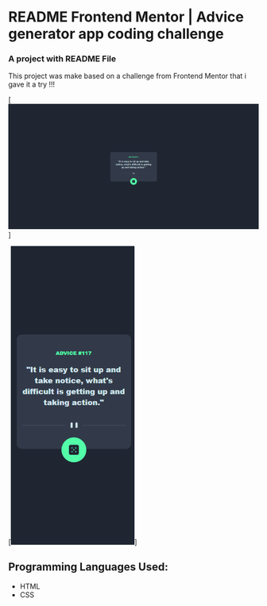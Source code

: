 # README Frontend Mentor | Advice generator app coding challenge
### A project with README File

This project was make based on a challenge from Frontend Mentor that i gave it a try !!!

[<img src="./design/advice-generator-desktop.png" alt="Screenshot Desktop">]

[<img src="./design/advice-generator-mobile.png" alt="Screenshot Mobile">]


## Programming Languages Used:
- HTML
- CSS